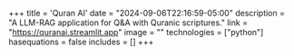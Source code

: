 +++
title = 'Quran AI'
date = "2024-09-06T22:16:59-05:00"
description = "A LLM-RAG application for Q&A with Quranic scriptures."
link = "https://quranai.streamlit.app"
image = ""
technologies = ["python"]
hasequations = false
includes = []
+++
